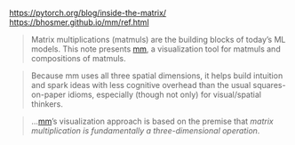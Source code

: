 https://pytorch.org/blog/inside-the-matrix/
https://bhosmer.github.io/mm/ref.html

> Matrix multiplications (matmuls) are the building blocks of today’s ML models. This note presents [mm](https://bhosmer.github.io/mm/ref.html), a visualization tool for matmuls and compositions of matmuls.

> Because mm uses all three spatial dimensions, it helps build intuition and spark ideas with less cognitive overhead than the usual squares-on-paper idioms, especially (though not only) for visual/spatial thinkers.

> ...[mm](https://bhosmer.github.io/mm/ref.html)’s visualization approach is based on the premise that _matrix multiplication is fundamentally a three-dimensional operation_.